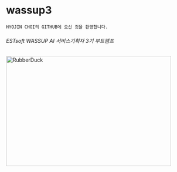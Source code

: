 # wassup3
```HYOJIN CHOI의 GITHUB에 오신 것을 환영합니다.```
###### ESTsoft WASSUP AI 서비스기획자 3기 부트캠프
<img src="C:\Users\USER\Downloads\환영.jpg" width="450px" height="300px" title="px(픽셀) 크기 설정" alt="RubberDuck"></img><br/>





